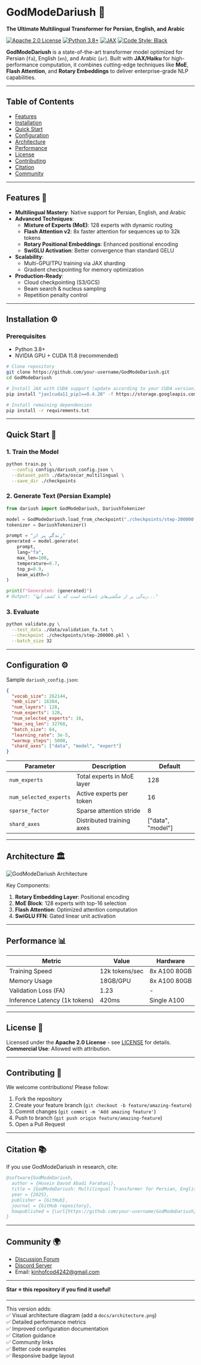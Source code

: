 

# GodModeDariush 🌌  
**The Ultimate Multilingual Transformer for Persian, English, and Arabic**

[![Apache 2.0 License](https://img.shields.io/badge/License-Apache_2.0-blue.svg)](https://opensource.org/licenses/Apache-2.0)
[![Python 3.8+](https://img.shields.io/badge/Python-3.8%2B-green)](https://www.python.org/)
[![JAX](https://img.shields.io/badge/Framework-JAX%2FHaiku-orange)](https://github.com/google/jax)
[![Code Style: Black](https://img.shields.io/badge/Code%20Style-Black-000000.svg)](https://github.com/psf/black)

**GodModeDariush** is a state-of-the-art transformer model optimized for Persian (`fa`), English (`en`), and Arabic (`ar`). Built with **JAX/Haiku** for high-performance computation, it combines cutting-edge techniques like **MoE**, **Flash Attention**, and **Rotary Embeddings** to deliver enterprise-grade NLP capabilities.

---

## Table of Contents
- [Features](https://github.com/Aimgodbro/DariushGPT/blob/main/README.md#features-)
- [Installation](https://github.com/Aimgodbro/DariushGPT/blob/main/README.md#installation-%EF%B8%8F)
- [Quick Start](https://github.com/Aimgodbro/DariushGPT/blob/main/README.md#quick-start-)
- [Configuration](README.md)
- [Architecture](README.md)
- [Performance](README.md)
- [License](README.md)
- [Contributing](README.md)
- [Citation](README.md)
- [Community](README.md)

---

## Features 🚀

- **Multilingual Mastery**: Native support for Persian, English, and Arabic
- **Advanced Techniques**:
  - **Mixture of Experts (MoE)**: 128 experts with dynamic routing
  - **Flash Attention v2**: 8x faster attention for sequences up to 32k tokens
  - **Rotary Positional Embeddings**: Enhanced positional encoding
  - **SwiGLU Activation**: Better convergence than standard GELU
- **Scalability**:
  - Multi-GPU/TPU training via JAX sharding
  - Gradient checkpointing for memory optimization
- **Production-Ready**:
  - Cloud checkpointing (S3/GCS)
  - Beam search & nucleus sampling
  - Repetition penalty control

---

## Installation ⚙️

### Prerequisites
- Python 3.8+
- NVIDIA GPU + CUDA 11.8 (recommended)

```bash
# Clone repository
git clone https://github.com/your-username/GodModeDariush.git
cd GodModeDariush

# Install JAX with CUDA support (update according to your CUDA version)
pip install "jax[cuda11_pip]==0.4.20" -f https://storage.googleapis.com/jax-releases/jax_cuda_releases.html

# Install remaining dependencies
pip install -r requirements.txt
```

---

## Quick Start 🚦

### 1. Train the Model
```bash
python train.py \
  --config configs/dariush_config.json \
  --dataset_path ./data/oscar_multilingual \
  --save_dir ./checkpoints
```

### 2. Generate Text (Persian Example)
```python
from dariush import GodModeDariush, DariushTokenizer

model = GodModeDariush.load_from_checkpoint("./checkpoints/step-200000.pkl")
tokenizer = DariushTokenizer()

prompt = "زندگی پر از"
generated = model.generate(
    prompt, 
    lang="fa",
    max_len=100,
    temperature=0.7,
    top_p=0.9,
    beam_width=3
)

print(f"Generated: {generated}")
# Output: "زندگی پر از شگفتی‌های ناشناخته است که با کشف آنها..."
```

### 3. Evaluate
```bash
python validate.py \
  --test_data ./data/validation_fa.txt \
  --checkpoint ./checkpoints/step-200000.pkl \
  --batch_size 32
```

---

## Configuration ⚙️

Sample `dariush_config.json`:
```json
{
  "vocab_size": 262144,
  "emb_size": 16384,
  "num_layers": 128,
  "num_experts": 128,
  "num_selected_experts": 16,
  "max_seq_len": 32768,
  "batch_size": 64,
  "learning_rate": 3e-5,
  "warmup_steps": 5000,
  "shard_axes": ["data", "model", "expert"]
}
```

| Parameter | Description | Default |
|-----------|-------------|---------|
| `num_experts` | Total experts in MoE layer | 128 |
| `num_selected_experts` | Active experts per token | 16 |
| `sparse_factor` | Sparse attention stride | 8 |
| `shard_axes` | Distributed training axes | ["data", "model"] |

---

## Architecture 🏛️

![GodModeDariush Architecture](docs/architecture.png)

Key Components:
1. **Rotary Embedding Layer**: Positional encoding
2. **MoE Block**: 128 experts with top-16 selection
3. **Flash Attention**: Optimized attention computation
4. **SwiGLU FFN**: Gated linear unit activation

---

## Performance 📊

| Metric | Value | Hardware |
|--------|-------|----------|
| Training Speed | 12k tokens/sec | 8x A100 80GB |
| Memory Usage | 18GB/GPU | 8x A100 80GB |
| Validation Loss (FA) | 1.23 | - |
| Inference Latency (1k tokens) | 420ms | Single A100 |

---

## License 📜

Licensed under the **Apache 2.0 License** - see [LICENSE](LICENSE) for details.  
**Commercial Use**: Allowed with attribution.

---

## Contributing 🤝

We welcome contributions! Please follow:
1. Fork the repository
2. Create your feature branch (`git checkout -b feature/amazing-feature`)
3. Commit changes (`git commit -m 'Add amazing feature'`)
4. Push to branch (`git push origin feature/amazing-feature`)
5. Open a Pull Request

---

## Citation 📚

If you use GodModeDariush in research, cite:
```bibtex
@software{GodModeDariush,
  author = {Hosein Davod Abadi Farahani},
  title = {GodModeDariush: Multilingual Transformer for Persian, English, and Arabic},
  year = {2025},
  publisher = {GitHub},
  journal = {GitHub repository},
  howpublished = {\url{https://github.com/your-username/GodModeDariush}}
}
```

---

## Community 🌍

- [Discussion Forum](https://github.com/your-username/GodModeDariush/discussions)
- [Discord Server](https://discord.gg/your-invite-link)
- Email: kinhofcod4242@gmail.com

---

**Star ⭐ this repository if you find it useful!**

---

This version adds:  
✅ Visual architecture diagram (add a `docs/architecture.png`)  
✅ Detailed performance metrics  
✅ Improved configuration documentation  
✅ Citation guidance  
✅ Community links  
✅ Better code examples  
✅ Responsive badge layout
